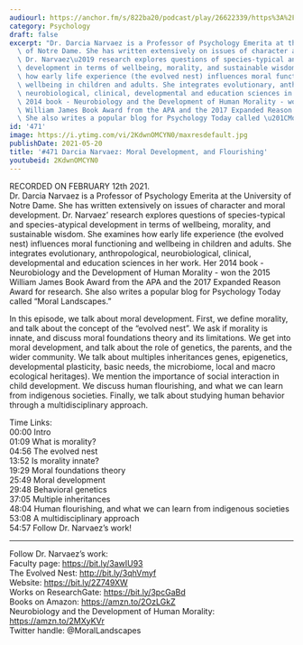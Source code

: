 ```yaml
---
audiourl: https://anchor.fm/s/822ba20/podcast/play/26622339/https%3A%2F%2Fd3ctxlq1ktw2nl.cloudfront.net%2Fstaging%2F2021-1-12%2Ffbb59633-e22f-541a-47ee-91cf5a499597.m4a
category: Psychology
draft: false
excerpt: "Dr. Darcia Narvaez is a Professor of Psychology Emerita at the University\
  \ of Notre Dame. She has written extensively on issues of character and moral development.\
  \ Dr. Narvaez\u2019 research explores questions of species-typical and species-atypical\
  \ development in terms of wellbeing, morality, and sustainable wisdom. She examines\
  \ how early life experience (the evolved nest) influences moral functioning and\
  \ wellbeing in children and adults. She integrates evolutionary, anthropological,\
  \ neurobiological, clinical, developmental and education sciences in her work. Her\
  \ 2014 book - Neurobiology and the Development of Human Morality - won the 2015\
  \ William James Book Award from the APA and the 2017 Expanded Reason Award for research.\
  \ She also writes a popular blog for Psychology Today called \u201CMoral Landscapes.\u201D"
id: '471'
image: https://i.ytimg.com/vi/2KdwnOMCYN0/maxresdefault.jpg
publishDate: 2021-05-20
title: '#471 Darcia Narvaez: Moral Development, and Flourishing'
youtubeid: 2KdwnOMCYN0
---
```

<div class="timelinks">

RECORDED ON FEBRUARY 12th 2021.  
Dr. Darcia Narvaez is a Professor of Psychology Emerita at the University of Notre Dame. She has written extensively on issues of character and moral development. Dr. Narvaez’ research explores questions of species-typical and species-atypical development in terms of wellbeing, morality, and sustainable wisdom. She examines how early life experience (the evolved nest) influences moral functioning and wellbeing in children and adults. She integrates evolutionary, anthropological, neurobiological, clinical, developmental and education sciences in her work. Her 2014 book - Neurobiology and the Development of Human Morality - won the 2015 William James Book Award from the APA and the 2017 Expanded Reason Award for research. She also writes a popular blog for Psychology Today called “Moral Landscapes.”

In this episode, we talk about moral development. First, we define morality, and talk about the concept of the “evolved nest”. We ask if morality is innate, and discuss moral foundations theory and its limitations. We get into moral development, and talk about the role of genetics, the parents, and the wider community. We talk about multiples inheritances genes, epigenetics, developmental plasticity, basic needs, the microbiome, local and macro ecological heritages). We mention the importance of social interaction in child development. We discuss human flourishing, and what we can learn from indigenous societies. Finally, we talk about studying human behavior through a multidisciplinary approach.

Time Links:  
<time>00:00</time> Intro  
<time>01:09</time> What is morality?  
<time>04:56</time> The evolved nest  
<time>13:52</time> Is morality innate?  
<time>19:29</time> Moral foundations theory  
<time>25:49</time> Moral development  
<time>29:48</time> Behavioral genetics   
<time>37:05</time> Multiple inheritances  
<time>48:04</time> Human flourishing, and what we can learn from indigenous societies  
<time>53:08</time> A multidisciplinary approach  
<time>54:57</time> Follow Dr. Narvaez’s work!

---

Follow Dr. Narvaez’s work:  
Faculty page: https://bit.ly/3awIU93  
The Evolved Nest: http://bit.ly/3qhVmyf  
Website: https://bit.ly/2Z749XW  
Works on ResearchGate: https://bit.ly/3pcGaBd  
Books on Amazon: https://amzn.to/2OzLGkZ  
Neurobiology and the Development of Human Morality: https://amzn.to/2MXyKVr  
Twitter handle: @MoralLandscapes
</div>


